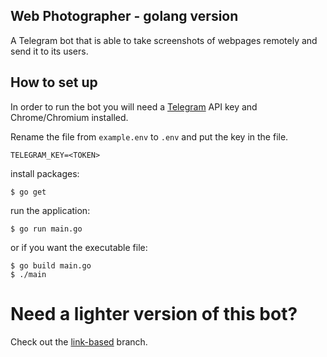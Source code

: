 ## Web Photographer - golang version

A Telegram bot that is able to take screenshots of webpages remotely and send it to its users.

## How to set up

In order to run the bot you will need a [Telegram](https://core.telegram.org/api) API key and Chrome/Chromium installed.

Rename the file from `example.env` to `.env` and put the key in the file.

```env
TELEGRAM_KEY=<TOKEN>
```

install packages:


```
$ go get
```


run the application:


```
$ go run main.go
```


or if you want the executable file:


```
$ go build main.go
$ ./main
```

# Need a lighter version of this bot?

Check out the [link-based](https://github.com/drull1000/WebPhotographer-golang/tree/link-based) branch.


